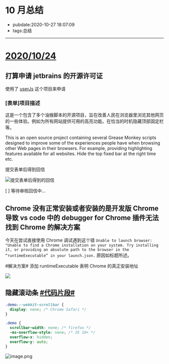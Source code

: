 # 10 月总结

- pubdate:2020-10-27 18:07:09
- tags:总结

---

# [2020/10/24](https://www.wolai.com/zzzz/2A2ueuWQb2J82Q9DMZRfKS)

## 打算申请 jetbrains 的开源许可证

使用了 [userJs](https://www.wolai.com/zzzz/xoEUFnardtJb9uHwSBx5tp) 这个项目来申请

### [表单]项目描述

这是一个包含了多个油猴脚本的开源项目，旨在改善人民在浏览器里浏览其他网页的一些体验。例如为所有网站提供可用的高亮功能。在恰当的时机隐藏顶部固定栏等。

This is an open source project containing several Grease Monkey scripts designed to improve some of the experiences people have when browsing other Web pages in their browsers. For example, providing highlighting features available for all websites. Hide the top fixed bar at the right time etc.

提交表单后得到回信

![提交表单后得到的回信](https://secure-cdn.wolai.com/static%2FkhDc7QjHSXrR2CqX9iWBsD%2Fimage.png?auth_key=1603793154-5oHX6wLhzT8gmfGHBktiSg-0-0ad37f358c4e15cfc598e5b947eaf20e&image_process=resize,w_688)

[ ] 等待审核回信中...

## Chrome 没有正常安装或者安装的是开发版 Chrome 导致 vs code 中的 debugger for Chrome 插件无法找到 Chrome 的解决方案

今天在尝试直接使用 Chrome 调试遇到这个错 `Unable to launch browser: "Unable to find a Chrome installation on your system. Try installing it, or providing an absolute path to the browser in the “runtimeExecutable” in your launch.json.` 原因如标题所述。

#解决方案# 添加 runtimeExecutable 表明 Chrome 的真正安装地址

![](https://secure-cdn.wolai.com/static%2FtQmgS4sppGd3tbPXh1xJQe%2Fimage.png?auth_key=1603793154-ntDF347M6oLou192u7AwJD-0-6df99c0d1918fb8fedc6fbffce5bc10b&image_process=resize,w_736)

## 隐藏滚动条 [#代码片段#](https://www.wolai.com/zzzz/ieiXFmrmfEMTXvEKHBA47G)

```CSS
.demo::-webkit-scrollbar {
  display: none; /* Chrome Safari */
}

.demo {
  scrollbar-width: none; /* firefox */
  -ms-overflow-style: none; /* IE 10+ */
  overflow-x: hidden;
  overflow-y: auto;
}
```

![image.png](assets/20201105170437-7n2ny5e-image.png)
